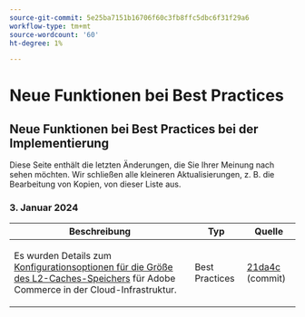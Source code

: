 ```yaml
---
source-git-commit: 5e25ba7151b16706f60c3fb8ffc5dbc6f31f29a6
workflow-type: tm+mt
source-wordcount: '60'
ht-degree: 1%

---
```

# Neue Funktionen bei Best Practices

## Neue Funktionen bei Best Practices bei der Implementierung

Diese Seite enthält die letzten Änderungen, die Sie Ihrer Meinung nach sehen möchten. Wir schließen alle kleineren Aktualisierungen, z. B. die Bearbeitung von Kopien, von dieser Liste aus.

### 3. Januar 2024

<table style="table-layout:auto;">
  <thead>
    <tr>
      <th>Beschreibung</th>
      <th>Typ</th>
      <th>Quelle</th>
    </tr>
  </thead>
  <tbody>
    <tr>
      <td><p>Es wurden Details zum <a href="https://experienceleague.adobe.com/docs/commerce-operations/implementation-playbook/best-practices/planning/redis-service-configuration.html">Konfigurationsoptionen für die Größe des L2-Caches-Speichers</a> für Adobe Commerce in der Cloud-Infrastruktur.</p>
</td>
      <td>Best Practices</td>
      <td><a href="https://github.com/AdobeDocs/commerce-operations.en/commit/21da4c22744dbb3b27b0dbe184b946788748a52e">21da4c</a> (commit)</td>
    </tr>
  </tbody>
</table><!-- date_group --><!-- month_group --><!-- year_group -->

